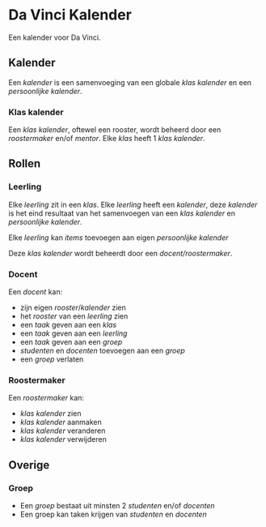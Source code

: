 # Da Vinci Kalender

Een kalender voor Da Vinci.

## Kalender

Een _kalender_ is een samenvoeging van een globale _klas kalender_ en een _persoonlijke kalender_.

### Klas kalender

Een _klas kalender_, oftewel een rooster, wordt beheerd door een _roostermaker_ en/of _mentor_.
Elke _klas_ heeft 1 _klas kalender_.

## Rollen

### Leerling

Elke _leerling_ zit in een _klas_.
Elke _leerling_ heeft een _kalender_,
deze _kalender_ is het eind resultaat van het samenvoegen van een _klas kalender_ en _persoonlijke kalender_.

Elke _leerling_ kan _items_ toevoegen aan eigen _persoonlijke kalender_

Deze _klas kalender_ wordt beheerdt door een _docent/roostermaker_.

### Docent

Een _docent_ kan:

* zijn eigen _rooster_/_kalender_ zien
* het _rooster_ van een _leerling_ zien
* een _taak_ geven aan een _klas_
* een _taak_ geven aan een _leerling_
* een _taak_ geven aan een _groep_
* _studenten_ en _docenten_ toevoegen aan een _groep_
* een _groep_ verlaten


### Roostermaker

Een _roostermaker_ kan:

* _klas kalender_ zien
* _klas kalender_ aanmaken
* _klas kalender_ veranderen
* _klas kalender_ verwijderen

## Overige

### Groep

* Een _groep_ bestaat uit minsten 2 _studenten_ en/of _docenten_
* Een groep kan taken krijgen van _studenten_ en _docenten_